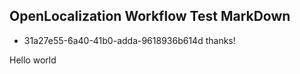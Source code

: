 ## OpenLocalization Workflow Test MarkDown
* 31a27e55-6a40-41b0-adda-9618936b614d 
thanks!

Hello world